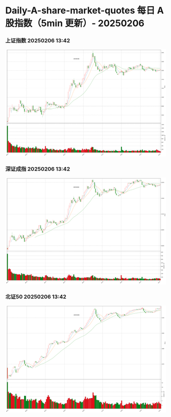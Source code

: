 
# Daily-A-share-market-quotes 每日 A 股指数（5min 更新）- 20250206

### 上证指数 20250206 13:42
![](./fig/2025/2/20250206-sh000001.png)

### 深证成指 20250206 13:42
![](./fig/2025/2/20250206-sz399001.png)

### 北证50 20250206 13:42
![](./fig/2025/2/20250206-bj899050.png)
